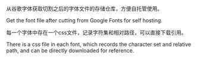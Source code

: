 从谷歌字体获取切割之后的字体文件的存储仓库，方便自托管使用。

Get the font file after cutting from Google Fonts for self hosting.






每一个字体中存在一个css文件，记录字符集和相对路径，可以直接下载引用。

There is a css file in each font, which records the character set and relative path, and can be directly downloaded for reference.